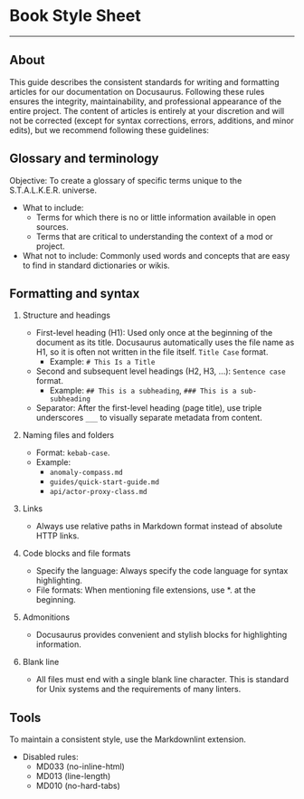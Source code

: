 # Book Style Sheet

___

## About

This guide describes the consistent standards for writing and formatting articles for our documentation on Docusaurus. Following these rules ensures the integrity, maintainability, and professional appearance of the entire project. The content of articles is entirely at your discretion and will not be corrected (except for syntax corrections, errors, additions, and minor edits), but we recommend following these guidelines:

## Glossary and terminology

Objective: To create a glossary of specific terms unique to the S.T.A.L.K.E.R. universe.

- What to include:
  - Terms for which there is no or little information available in open sources.
  - Terms that are critical to understanding the context of a mod or project.
- What not to include: Commonly used words and concepts that are easy to find in standard dictionaries or wikis.

## Formatting and syntax

1. Structure and headings

    - First-level heading (H1): Used only once at the beginning of the document as its title. Docusaurus automatically uses the file name as H1, so it is often not written in the file itself. `Title Case` format.
      - Example: `# This Is a Title`
    - Second and subsequent level headings (H2, H3, ...): `Sentence case` format.
      - Example: `## This is a subheading`, `### This is a sub-subheading`
    - Separator: After the first-level heading (page title), use triple underscores `___` to visually separate metadata from content.

2. Naming files and folders

    - Format: `kebab-case`.
    - Example:
      - `anomaly-compass.md`
      - `guides/quick-start-guide.md`
      - `api/actor-proxy-class.md`

3. Links

    - Always use relative paths in Markdown format instead of absolute HTTP links.

4. Code blocks and file formats

    - Specify the language: Always specify the code language for syntax highlighting.
    - File formats: When mentioning file extensions, use *. at the beginning.

5. Admonitions

    - Docusaurus provides convenient and stylish blocks for highlighting information.

6. Blank line

    - All files must end with a single blank line character. This is standard for Unix systems and the requirements of many linters.

## Tools

To maintain a consistent style, use the Markdownlint extension.

- Disabled rules:
  - MD033 (no-inline-html)
  - MD013 (line-length)
  - MD010 (no-hard-tabs)
